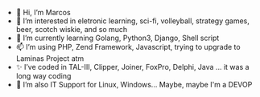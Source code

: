 - 👋 Hi, I’m Marcos
- 👀 I’m interested in eletronic learning, sci-fi, volleyball, strategy games, beer, scotch wiskie, and so much
- 🌱 I’m currently learning Golang, Python3, Django, Shell script
- 📫 I’m using PHP, Zend Framework, Javascript, trying to upgrade to Laminas Project atm
- ✨ I’ve coded in TAL-III, Clipper, Joiner, FoxPro, Delphi, Java ... it was a long way coding
- 💞️ I’m also IT Support for Linux, Windows... Maybe, maybe I'm a DEVOP       

<!---
infhos/infhos is a ✨ special ✨ repository because its `README.md` (this file) appears on your GitHub profile.
You can click the Preview link to take a look at your changes.
--->
